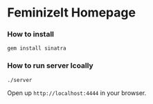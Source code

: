 # FeminizeIt Homepage

### How to install
`gem install sinatra`

### How to run server lcoally
`./server`

Open up `http://localhost:4444` in your browser.


